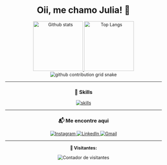 <!-- Título -->
<h1 align="center">Oii, me chamo Julia! 👋</h1>

<!-- Stats e linguagens -->
<div align="center">
  <a href="#">
    <img src="https://github-readme-stats.vercel.app/api?username=juliacrws&theme=blueberry&count_private=true&hide_border=true&line_height=20" alt="Github stats" height="160"/>
  </a>
  <a href="#">
    <img src="https://github-readme-stats.vercel.app/api/top-langs/?username=juliacrws&layout=compact&theme=blueberry&count_private=true&hide_border=true" alt="Top Langs" height="160"/>
  </a>
</div>

<!-- Snake -->
<div align="center">
  <img src="https://user-images.githubusercontent.com/127353307/223878413-7bc60a8c-b971-43b9-af84-43aeee49f0eb.svg" alt="github contribution grid snake"/>
</div>

---

<!-- Skills -->
<div align="center">
  <h3>🚀 Skills</h3>
  <a href="https://skillicons.dev">
    <img src="https://skillicons.dev/icons?i=js,html,css,figma,bootstrap" alt="skills"/>
  </a>
</div>

---

<!-- Contatos -->
<div align="center">
  <h3>📬 Me encontre aqui</h3>
  <a href="https://www.instagram.com/ju.moraees_?igsh=MXd3Z2N2Y3UxaWgxcQ==" target="_blank">
    <img src="https://img.shields.io/badge/Instagram-E4405F?style=for-the-badge&logo=instagram&logoColor=white" alt="Instagram"/>
  </a>
  <a href="https://www.linkedin.com/in/julia-moraes-0536b7272/" target="_blank">
    <img src="https://img.shields.io/badge/LinkedIn-0077B5?style=for-the-badge&logo=linkedin&logoColor=white" alt="LinkedIn"/>
  </a>
  <a href="mailto:juh.moraes2409@gmail.com" target="_blank">
    <img src="https://img.shields.io/badge/Gmail-D14836?style=for-the-badge&logo=gmail&logoColor=white" alt="Gmail"/>
  </a>
</div>

---

<!-- Contador de visitantes -->
<div align="center">
  <p><b>👀 Visitantes:</b></p>
  <img src="https://profile-counter.glitch.me/{juliacrws}/count.svg" alt="Contador de visitantes"/>
</div>

